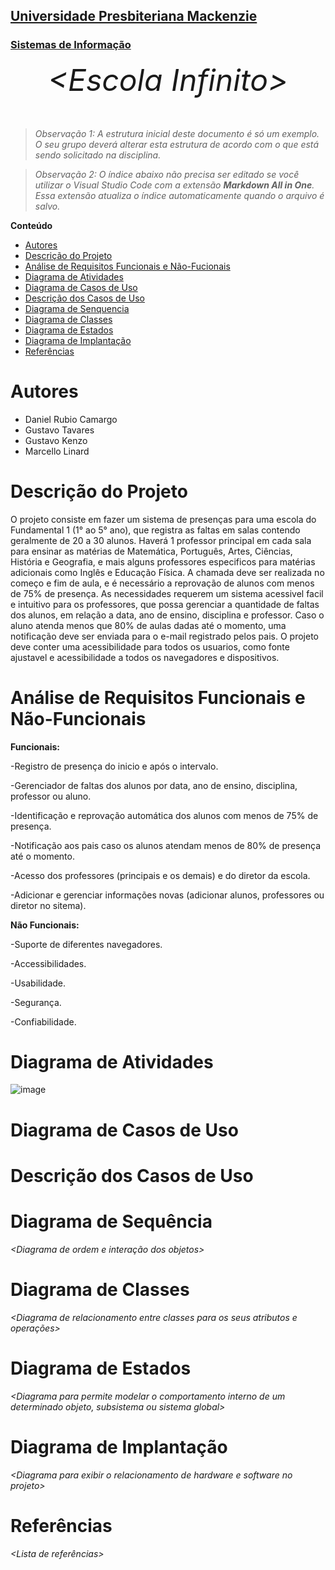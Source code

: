 <h2><a href= "https://www.mackenzie.br">Universidade Presbiteriana Mackenzie</a></h2>
<h3><a href= "https://www.mackenzie.br/graduacao/sao-paulo-higienopolis/sistemas-de-informacao">Sistemas de Informação</a></h3>


<font size="+12"><center>
*&lt;Escola Infinito&gt;*
</center></font>

>*Observação 1: A estrutura inicial deste documento é só um exemplo. O seu grupo deverá alterar esta estrutura de acordo com o que está sendo solicitado na disciplina.*

>*Observação 2: O índice abaixo não precisa ser editado se você utilizar o Visual Studio Code com a extensão **Markdown All in One**. Essa extensão atualiza o índice automaticamente quando o arquivo é salvo.*

**Conteúdo**

- [Autores](#nome-alunos)
- [Descrição do Projeto](#introdução-do-projeto)
- [Análise de Requisitos Funcionais e Não-Fucionais](#descrição-dos-requisitos)
- [Diagrama de Atividades](#diagrama-de-atividades) 
- [Diagrama de Casos de Uso](#diagrama-de-comportamento-atores)
- [Descrição dos Casos de Uso](#descrição-das-funcões)
- [Diagrama de Senquencia](#diagrama-de-ordem-interações)
- [Diagrama de Classes](#diagrama-orientado-objetos)
- [Diagrama de Estados](#diagrama-estrutura-componente)
- [Diagrama de Implantação](#diagrama-de-hardware-software)
- [Referências](#referências)


# Autores

* Daniel Rubio Camargo
* Gustavo Tavares
* Gustavo Kenzo 
* Marcello Linard



# Descrição do Projeto

O projeto consiste em fazer um sistema de presenças para uma escola do Fundamental 1 (1° ao 5° ano), que registra as faltas em salas contendo geralmente de 20 a 30 alunos. Haverá 1 professor principal em cada sala para ensinar as matérias de Matemática, Português, Artes, Ciências, História e Geografia, e mais alguns professores especificos para matérias adicionais como Inglês e Educação Física. A chamada deve ser realizada no começo e fim de aula, e é necessário a reprovação de alunos com menos de 75% de presença.
As necessidades requerem um sistema acessivel facil e intuitivo para os professores, que possa gerenciar a quantidade de faltas dos alunos, em relação a data, ano de ensino, disciplina e professor. Caso o aluno atenda menos que 80% de aulas dadas até o momento, uma notificação deve ser enviada para o e-mail registrado pelos pais. O projeto deve conter uma acessibilidade para todos os usuarios, como fonte ajustavel e acessibilidade a todos os navegadores e dispositivos.

# Análise de Requisitos Funcionais e Não-Funcionais


**Funcionais:** 

-Registro de presença do inicio e após o intervalo.

-Gerenciador de faltas dos alunos por data, ano de ensino, disciplina, professor ou aluno.

-Identificação e reprovação automática dos alunos com menos de 75% de presença.

-Notificação aos pais caso os alunos atendam menos de 80% de presença até o momento.

-Acesso dos professores (principais e os demais) e do diretor da escola.

-Adicionar e gerenciar informações novas (adicionar alunos, professores ou diretor no sitema).

**Não Funcionais:**

-Suporte de diferentes navegadores.

-Accessibilidades.

-Usabilidade.

-Segurança.

-Confiabilidade.


# Diagrama de Atividades

![image](https://github.com/ProjetoDeSoftware04GDGJKM/Fork-Repo/assets/161724637/fbee8a8c-1ca7-4bee-91b2-0bfcd0ecffa7)


# Diagrama de Casos de Uso


# Descrição dos Casos de Uso



# Diagrama de Sequência

*&lt;Diagrama de ordem e interação dos objetos&gt;*

# Diagrama de Classes

*&lt;Diagrama de relacionamento entre classes para os seus atributos e operações&gt;*

# Diagrama de Estados

*&lt;Diagrama para permite modelar o comportamento interno de um determinado objeto, subsistema ou sistema global&gt;*

# Diagrama de Implantação

*&lt;Diagrama para exibir o relacionamento de hardware e software no projeto&gt;*

# Referências

*&lt;Lista de referências&gt;*
